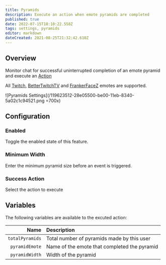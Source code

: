 ```yaml
---
title: Pyramids
description: Execute an action when emote pyramids are completed
published: true
date: 2022-07-15T18:10:22.558Z
tags: settings, pyramids
editor: markdown
dateCreated: 2021-08-25T21:32:42.610Z
---
```


## Overview
Monitor chat for successful uninterrupted completion of an emote pyramid and execute an [Action](/Actions)

All [Twitch](https://twitch.tv), [BetterTwitchTV](https://betterttv.com/) and [FrankerFaceZ](https://www.frankerfacez.com/) emotes are supported.

![Pyramids Settings](/119623512-28e05500-be00-11eb-8340-5a02c1c94521.png =700x)

## Configuration
### Enabled
Toggle the enabled state of this feature.

### Minimum Width
Enter the minimum pyramid size before an event is triggered.

### Success Action
Select the action to execute

## Variables

The following variables are available to the excuted action:

Name | Description
----:|:------------
`totalPyramids` | Total number of pyramids made by this user
`pyramidEmote` | Name of the emote that completed the pyramid
`pyramidWidth` | Width of the pyramid